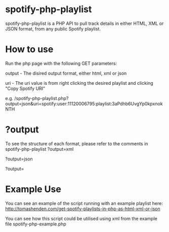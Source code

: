 spotify-php-playlist
====================

spotify-php-playlist is a PHP API to pull track details in either HTML, XML or JSON format, from any public Spotify playlist.

How to use
==========
Run the php page with the following GET parameters:

output - The disired output format, either html, xml or json

uri - The uri value is from right clicking the desired playlist and clicking "Copy Spotify URI"

e.g. /spotify-php-playlist.php?output=json&uri=spotify:user:11120006795:playlist:3aPdhb6UvgYp0kpxnokNTH


?output
=======
To see the structure of each format, please refer to the comments in spotify-php-playlist
?output=xml

?output=json

?output=


Example Use
===========

You can see an example of the script running with an example playlist here:
http://tomashenden.com/get-spotify-playlists-in-php-as-html-xml-or-json

You can see how this script could be utilised using xml from the example file spotify-php-example.php
